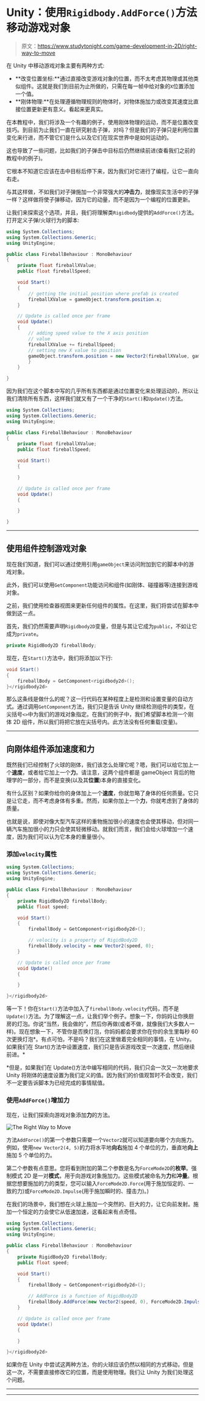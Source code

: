 # Unity：使用`Rigidbody.AddForce()`方法移动游戏对象

> 原文：<https://www.studytonight.com/game-development-in-2D/right-way-to-move>

在 Unity 中移动游戏对象主要有两种方式:

*   **改变位置坐标:**通过直接改变游戏对象的位置，而不太考虑其物理或其他类似组件。这就是我们到目前为止所做的，只需在每一帧中给对象的`X`位置添加一个值。
*   **刚体物理:**在处理遵循物理规则的物体时，对物体施加力或改变其速度比直接位置更新更有意义。看起来更真实。

在本教程中，我们将涉及一个有趣的例子，使用刚体物理的运动，而不是位置改变技巧。到目前为止我们一直在研究射击子弹，对吗？但是我们的子弹只是利用位置变化来行进，而不管它们是什么以及它们在现实世界中是如何运动的。

这也导致了一些问题，比如我们的子弹击中目标后仍然继续前进(查看我们之前的教程中的例子)。

它根本不知道它应该在击中目标后停下来，因为我们对它进行了编程，让它一直向右走。

与其这样做，不如我们对子弹施加一个非常强大的**冲击力**，就像现实生活中的子弹一样？这样做将使子弹移动，因为它的动量，而不是因为一个编程的位置更新。

让我们来探索这个选项，并且，我们将理解类`Rigidbody`提供的`AddForce()`方法。打开定义子弹/火球行为的脚本:

```cs
using System.Collections;
using System.Collections.Generic;
using UnityEngine;

public class FireballBehaviour : MonoBehaviour
{
    private float fireballXValue;
    public float fireballSpeed;

    void Start()
    {
        // getting the initial position where prefab is created
        fireballXValue = gameObject.transform.position.x;
    }

    // Update is called once per frame
    void Update() 
    {
        // adding speed value to the X axis position
        // value
        fireballXValue += fireballSpeed;
        // setting new X value to position
        gameObject.transform.position = new Vector2(fireballXValue, gameObject.transform.position.y);
        }
    }

}
```

因为我们在这个脚本中写的几乎所有东西都是通过位置变化来处理运动的，所以让我们清除所有东西，这样我们就又有了一个干净的`Start()`和`Update()`方法。

```cs
using System.Collections;
using System.Collections.Generic;
using UnityEngine;

public class FireballBehaviour : MonoBehaviour
{
    private float fireballXValue;
    public float fireballSpeed;

    void Start()
    {

    }

    // Update is called once per frame
    void Update() 
    {

    }

}
```

* * *

## 使用组件控制游戏对象

现在我们知道，我们可以通过使用引用`gameObject`来访问附加到它的脚本中的游戏对象。

此外，我们可以使用`GetComponent`功能访问和组件(如刚体、碰撞器等)连接到游戏对象。

之前，我们使用检查器视图来更新任何组件的属性。在这里，我们将尝试在脚本中做到这一点。

首先，我们仍然需要声明`Rigidbody2D`变量，但是与其让它成为`public`，不如让它成为`private`。

```cs
private RigidBody2D fireballBody;
```

现在，在`Start()`方法中，我们将添加以下行:

```cs
void Start()
{
    fireballBody = GetComponent<rigidbody2d>();
}</rigidbody2d>
```

那么这条线是做什么的呢？这一行代码在某种程度上是检测和设置变量的自动方式。通过调用`GetComponent`方法，我们只是告诉 Unity 继续检测组件的类型，在尖括号`<>`中为我们的游戏对象指定。在我们的例子中，我们希望脚本检测一个刚体 2D 组件，所以我们将把它放在尖括号内。此方法没有任何重载(变量)。

* * *

## 向刚体组件添加速度和力

既然我们已经控制了火球的刚体，我们该怎么处理它呢？嗯，我们可以给它加上一个**速度**，或者给它加上一个**力**。请注意，这两个组件都是 gameObject 背后的物理学的一部分，而不是变换(以及其**位置**)本身的直接变化。

有什么区别？如果你给你的身体加上一个**速度**，你就忽略了身体的任何质量。它只是让它走，而不考虑身体有多重。然而，如果你加上一个**力**，你就考虑到了身体的质量。

也就是说，即使对像大型汽车这样的重物施加很小的速度也会使其移动，但对同一辆汽车施加很小的力只会使其轻微移动。就我们而言，我们会给火球增加一个速度，因为我们可以认为它本身的重量很小。

### 添加`velocity`属性

```cs
using System.Collections;
using System.Collections.Generic;
using UnityEngine;

public class FireballBehaviour : MonoBehaviour
{
    private RigidBody2D fireballBody;
    public float speed;

    void Start()
    {
        fireballBody = GetComponent<rigidbody2d>();

        // velocity is a property of RigidBody2D
        fireballBody.velocity = new Vector2(speed, 0);
    }

    // Update is called once per frame
    void Update() 
    {

    }

}</rigidbody2d>
```

等一下！你在`Start()`方法中加入了`fireballBody.velocity`代码，而不是`Update()`方法。为了理解这一点，让我们举个例子。想象一下，你妈妈让你换厨房的灯泡。你说“当然，我会做的”，然后你再做(或者不做，就像我们大多数人一样)。现在想象一下，不管你是否换灯泡，你妈妈都会要求你在你的余生里每秒 60 次更换灯泡*。有点可怕，不是吗？我们在这里做着完全相同的事情，在 Unity。如果我们在 Start()方法中设置速度，我们只是告诉游戏改变一次速度，然后继续前进。*

 *但是，如果我们在 Update()方法中编写相同的代码，我们只会一次又一次地要求 Unity 将刚体的速度设置为我们定义的值。因为我们的价值观暂时不会改变，我们不一定要告诉脚本为已经完成的事情赋值。

### 使用`AddForce()`增加力

现在，让我们探索向游戏对象添加**力**的方法。

![The Right Way to Move](img/a75fce6cde3d3bbd14cdf43653aa7caa.png)

方法`AddForce()`的第一个参数只需要一个`Vector2`就可以知道要向哪个方向施力。例如，使用`new Vector2(4, 5)`的力将水平地**向右**施加 4 个单位的力，垂直地**向上**施加 5 个单位的力。

第二个参数有点意思。您将看到附加的第二个参数是名为`ForceMode2D`的**枚举**。强制模式 2D 是一对**模式**，用于向游戏对象施加力。这些模式被命名为**力**和**冲量**。根据您想要施加的力的类型，您可以输入`ForceMode2D.Force`(用于施加恒定的、一致的力)或`ForceMode2D.Impulse`(用于施加瞬时的、撞击力)。)

在我们的场景中，我们想在火球上施加一个突然的、巨大的力，让它向前发射。施加一个恒定的力会使它从低速加速，这看起来有点奇怪。

```cs
using System.Collections;
using System.Collections.Generic;
using UnityEngine;

public class FireballBehaviour : MonoBehaviour
{
    private RigidBody2D fireballBody;
    public float speed;

    void Start()
    {
        fireballBody = GetComponent<rigidbody2d>();

        // AddForce is a function of RigidBody2D
        fireballBody.AddForce(new Vector2(speed, 0), ForceMode2D.Impulse);
    }

    // Update is called once per frame
    void Update() 
    {

    }

}</rigidbody2d>
```

如果你在 Unity 中尝试这两种方法，你的火球应该仍然以相同的方式移动，但是这一次，不需要直接修改它的位置，而是使用物理。我们让 Unity 为我们处理这个问题。

* * *

* * **